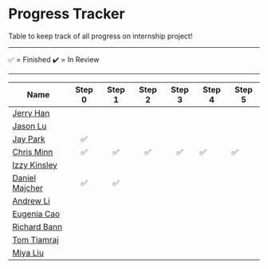 
# Progress Tracker

Table to keep track of all progress on internship project! <br />

------

✅ = Finished
✔️ = In Review

------


|Name|Step 0|Step 1|Step 2|Step 3|Step 4|Step 5|
|-------------------------|:---------------------------------------------------------------------------------------------------------------------------------------------------:|:---------------------------------------------------------------------------------------------------------------------------------------------------:|:---------------------------------------------------------------------------------------------------------------------------------------------------:|:-------------------------------------------------------------------------------------------------------------------------------------------------:|--------------------------------------------------------------------|--------------------------------------------------------------------------------------------------------------------------------------------------------------------------------------------------------------------------------------------------------------------------------------------------|
|[Jerry Han](https://github.com/jerry-hannn/nuft-training)||||||
|[Jason Lu](https://github.com/Jasonxlu/learnsomething)||||||
|[Jay Park](https://github.com/kyeoul/learnsomething)|✅|||||
|[Chris Minn](https://github.com/minnce/shxiv)|✅|✅|✅|✅|✅|✅
|[Izzy Kinsley](https://github.com/IzzyHuang/learnsomething)||||||
|[Daniel Majcher](https://github.com/daniel-majcher/learnsomething)|✅|✅|||||
|[Andrew Li](https://github.com/andrlime/learnsomething)|||||||
|[Eugenia Cao](https://github.com/eugenia0804/learnsomething)|||||||
|[Richard Bann](https://github.com/drahc1R/learnsomething)|||||||
|[Tom Tiamraj](https://github.com/JerayuT/learnsomething)|||||||
|[Miya Liu](https://github.com/miyaliu627/learnsomething)|||||||
